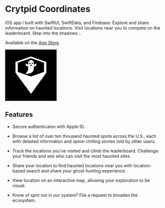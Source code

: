# Crytpid Coordinates

iOS app I built with SwiftUI, SwiftData, and Firebase. Explore and share information on haunted locations. Visit locations near you to compete on the leaderboard. Step into the shadows...

Available on the [App Store](https://apps.apple.com/us/app/cryptid-coordinates/id6478195420).

![app logo](https://github.com/noahgiboney/cryptid-coordinates/blob/main/CryptidCoordinates/Assets.xcassets/AppIcon.appiconset/icon-83_5%402x.png)

## Features

- Secure authenticaion with Apple ID.

- Browse a list of over ten thousand haunted spots across the U.S., each with detailed information and spine-chilling stories told by other users.

- Track the locations you've visited and climb the leaderboard. Challenge your friends and see who can visit the most haunted sites.

- Share your location to find haunted locations near you with location-based search and share your ghost hunting experience.

- View location on an interactive map, allowing your exploration to be visual.

- Know of spot not in our system? File a request to broaden the ecosystem.
